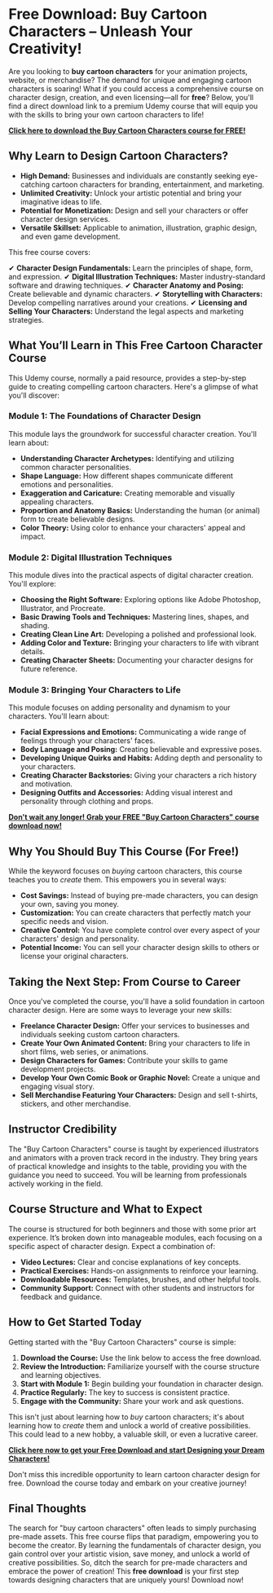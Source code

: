 # Free Download: Buy Cartoon Characters – Unleash Your Creativity!

Are you looking to **buy cartoon characters** for your animation projects, website, or merchandise? The demand for unique and engaging cartoon characters is soaring! What if you could access a comprehensive course on character design, creation, and even licensing—all for **free**? Below, you'll find a direct download link to a premium Udemy course that will equip you with the skills to bring your own cartoon characters to life!

[**Click here to download the Buy Cartoon Characters course for FREE!**](https://udemywork.com/buy-cartoon-characters)

## Why Learn to Design Cartoon Characters?

*   **High Demand:** Businesses and individuals are constantly seeking eye-catching cartoon characters for branding, entertainment, and marketing.
*   **Unlimited Creativity:** Unlock your artistic potential and bring your imaginative ideas to life.
*   **Potential for Monetization:** Design and sell your characters or offer character design services.
*   **Versatile Skillset:** Applicable to animation, illustration, graphic design, and even game development.

This free course covers:

✔ **Character Design Fundamentals:** Learn the principles of shape, form, and expression.
✔ **Digital Illustration Techniques:** Master industry-standard software and drawing techniques.
✔ **Character Anatomy and Posing:** Create believable and dynamic characters.
✔ **Storytelling with Characters:** Develop compelling narratives around your creations.
✔ **Licensing and Selling Your Characters:** Understand the legal aspects and marketing strategies.

## What You’ll Learn in This Free Cartoon Character Course

This Udemy course, normally a paid resource, provides a step-by-step guide to creating compelling cartoon characters. Here's a glimpse of what you'll discover:

### Module 1: The Foundations of Character Design

This module lays the groundwork for successful character creation. You'll learn about:

*   **Understanding Character Archetypes:** Identifying and utilizing common character personalities.
*   **Shape Language:** How different shapes communicate different emotions and personalities.
*   **Exaggeration and Caricature:** Creating memorable and visually appealing characters.
*   **Proportion and Anatomy Basics:** Understanding the human (or animal) form to create believable designs.
*   **Color Theory:** Using color to enhance your characters' appeal and impact.

### Module 2: Digital Illustration Techniques

This module dives into the practical aspects of digital character creation. You'll explore:

*   **Choosing the Right Software:** Exploring options like Adobe Photoshop, Illustrator, and Procreate.
*   **Basic Drawing Tools and Techniques:** Mastering lines, shapes, and shading.
*   **Creating Clean Line Art:** Developing a polished and professional look.
*   **Adding Color and Texture:** Bringing your characters to life with vibrant details.
*   **Creating Character Sheets:** Documenting your character designs for future reference.

### Module 3: Bringing Your Characters to Life

This module focuses on adding personality and dynamism to your characters. You'll learn about:

*   **Facial Expressions and Emotions:** Communicating a wide range of feelings through your characters' faces.
*   **Body Language and Posing:** Creating believable and expressive poses.
*   **Developing Unique Quirks and Habits:** Adding depth and personality to your characters.
*   **Creating Character Backstories:** Giving your characters a rich history and motivation.
*   **Designing Outfits and Accessories:** Adding visual interest and personality through clothing and props.

[**Don't wait any longer! Grab your FREE "Buy Cartoon Characters" course download now!**](https://udemywork.com/buy-cartoon-characters)

## Why You Should Buy This Course (For Free!)

While the keyword focuses on *buying* cartoon characters, this course teaches you to *create* them. This empowers you in several ways:

*   **Cost Savings:** Instead of buying pre-made characters, you can design your own, saving you money.
*   **Customization:** You can create characters that perfectly match your specific needs and vision.
*   **Creative Control:** You have complete control over every aspect of your characters' design and personality.
*   **Potential Income:** You can sell your character design skills to others or license your original characters.

## Taking the Next Step: From Course to Career

Once you've completed the course, you'll have a solid foundation in cartoon character design. Here are some ways to leverage your new skills:

*   **Freelance Character Design:** Offer your services to businesses and individuals seeking custom cartoon characters.
*   **Create Your Own Animated Content:** Bring your characters to life in short films, web series, or animations.
*   **Design Characters for Games:** Contribute your skills to game development projects.
*   **Develop Your Own Comic Book or Graphic Novel:** Create a unique and engaging visual story.
*   **Sell Merchandise Featuring Your Characters:** Design and sell t-shirts, stickers, and other merchandise.

## Instructor Credibility

The "Buy Cartoon Characters" course is taught by experienced illustrators and animators with a proven track record in the industry. They bring years of practical knowledge and insights to the table, providing you with the guidance you need to succeed. You will be learning from professionals actively working in the field.

## Course Structure and What to Expect

The course is structured for both beginners and those with some prior art experience. It’s broken down into manageable modules, each focusing on a specific aspect of character design. Expect a combination of:

*   **Video Lectures:** Clear and concise explanations of key concepts.
*   **Practical Exercises:** Hands-on assignments to reinforce your learning.
*   **Downloadable Resources:** Templates, brushes, and other helpful tools.
*   **Community Support:** Connect with other students and instructors for feedback and guidance.

## How to Get Started Today

Getting started with the "Buy Cartoon Characters" course is simple:

1.  **Download the Course:** Use the link below to access the free download.
2.  **Review the Introduction:** Familiarize yourself with the course structure and learning objectives.
3.  **Start with Module 1:** Begin building your foundation in character design.
4.  **Practice Regularly:** The key to success is consistent practice.
5.  **Engage with the Community:** Share your work and ask questions.

This isn't just about learning how to *buy* cartoon characters; it's about learning how to *create* them and unlock a world of creative possibilities. This could lead to a new hobby, a valuable skill, or even a lucrative career.

[**Click here now to get your Free Download and start Designing your Dream Characters!**](https://udemywork.com/buy-cartoon-characters)

Don't miss this incredible opportunity to learn cartoon character design for free. Download the course today and embark on your creative journey!

## Final Thoughts

The search for "buy cartoon characters" often leads to simply purchasing pre-made assets. This free course flips that paradigm, empowering you to become the creator. By learning the fundamentals of character design, you gain control over your artistic vision, save money, and unlock a world of creative possibilities. So, ditch the search for pre-made characters and embrace the power of creation! This **free download** is your first step towards designing characters that are uniquely yours! Download now!
